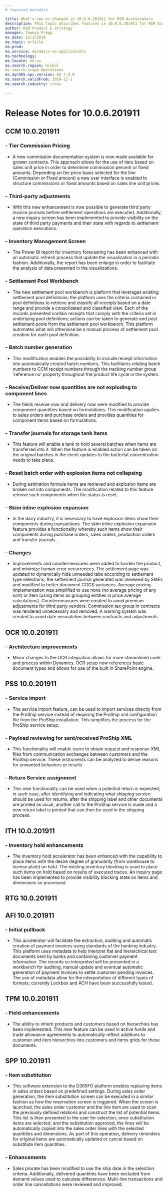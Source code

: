 ```yaml
---
# required metadata

title: What's new or changed in 10.0.6.201911 for RSM Accelerators
description: This topic describes features in 10.0.6.201911 for RSM Accelerators
author: RSM Product & Strategy
manager: Tawnya Propp
ms.date: 12/3/2019
ms.topic: article
ms.prod: 
ms.service: dynamics-ax-applications
ms.technology: 
ms.locale: en-us
ms.search.region: Global
ms.search.scope Operations
ms.dyn365.ops.version: AX 7.0.0
ms.search.validFrom: 2019-12-1
ms.search.industry: cross

---
```


# Release Notes for 10.0.6.201911
## CCM 10.0.201911
### - Tier Commission Pricing
- <div>A new commission documentation system is now made available for grower contracts. This approach allows for the use of tiers based on&nbsp; sales unit price in order to determine commission percent or fixed amounts. Depending on the price basis selected for the line (Commission or Fixed amount) a new user interface is enabled to structure commissions or fixed amounts based on sales line unit prices.<br></div>
### - Third-party adjustments
- <div>With this new enhancement is now possible to generate third party invoice journals before settlement operations are executed. Additionally, a new inquiry screen has been implemented to provide visibility on the state of third party payments and their state with regards to settlement operation executions.<br></div>
### - Inventory Management Screen
- <div>The Power BI report for inventory forecasting has been enhanced with an automatic refresh process that update the visualization in a periodic fashion. Additionally, the report has been enlarge in order to facilitate the analysis of data presented in the visualizations.</div>
### - Settlement Pool Workbench
- <div>The new settlement pool workbench is platform that leverages existing settlement pool definitions; the platform uses the criteria contained in pool definitions to retrieve and classify all receipts based on a date range and provide a consolidated and classified view. Each of the records presented contain receipts that comply with the criteria set in underlying pool definitions; actions can be taken to generate and post settlement pools from the settlement pool workbench. This platform automates what will otherwise be a manual process of settlement pool creation for each pool definition.</div>
### - Batch number generation
- <div>This modification enables the possibility to include receipt information into automatically created batch numbers. This facilitates relating batch numbers to CCM receipt numbers through the tracking number group 'reference no' property throughout the product life cycle in the system.</div>
### - Receive/Deliver now quantities are not exploding to component lines
- <div>The fields receive now and delivery now were modified to provide component quantities based on formulations. This modification applies to sales orders and purchase orders and provides quantities for component items based on formulations.</div>
### - Transfer journals for storage tank items
- <div>This feature will enable a tank to hold several batches when items are transferred into it. When the feature is enabled action can be taken on the original batches in the event updates to the butterfat concentration needs to take place.&nbsp;</div>
### - Reset batch order with explosion items not collapsing
- <div>During estimation formula items are retrieved and explosion items are broken out into components. The modification related to this feature remove such components when the status is reset.</div>
### - Skim inline explosion expansion
- <div>In the dairy industry, it is necessary to have explosion items show their components during transactions. The skim inline explosion expansion feature provides a functionality whereby such items show their components during purchase orders, sales orders, production orders and transfer journals.</div>
### - Changes
- <div>Improvements and countermeasures were added to harden the product, and minimize human error occurrences. The settlement page was updated to dynamically hide unneeded tabs according to settlement type selections; the settlement journal generated was reviewed by SMEs and modified to better document COGS variances. Average pricing implementation was simplified to use none (no average pricing of any sort) or item (using items as grouping entities in price average calculations). Countermeasures were created to avoid premium adjustments for third party vendors. Commission tax group in contracts was rendered unnecessary and removed. A warning system was created to avoid date mismatches between contracts and adjustments.</div>
## OCR 10.0.201911
### - Architecture improvements
- <div>Minor changes to the OCR integration allows for more streamlined code and process within Dynamics. OCR setup now references basic document types and allows for use of the built in SharePoint engine.</div>
## PSS 10.0.201911
### - Service import
- <div>The service import feature, can be used to import services directly from the ProShip service instead of requiring the ProShip xml configuration file from the ProShip installation. This simplifies the process for the ProShip service setup.<br></div>
### - Payload reviewing for sent/received ProShip XML
- <div>This functionality will enable users to obtain request and response XML files from communication exchanges between customers and the ProShip service. These instruments can be analyzed to derive reasons for unwanted behaviors or results.<br></div>
### - Return Service assignment
- <div>This new functionality can be used when a potential return is expected; in such case, after identifying and indicating what shipping service should be used for returns, after the shipping label and other documents are printed as usual, another call to the ProShip service is made and a new return label is printed that can then be used in the shipping process.</div>
## ITH 10.0.201911
### - Inventory hold enhancements
- <div>The inventory hold accelerator has been enhanced with the capability to place items with the desire degree of granularity (from warehouse to license plate) on hold. The existing inventory blocking is used to place such items on hold based on results of executed traces. An inquiry page has been implemented to provide visibility blocking state on items and dimensions so processed.</div>
## RTG 10.0.201911
## AFI 10.0.201911
### - Initial pullback
- <div>This accelerator will facilitate the extraction, auditing and automatic creation of payment invoices using standards of the banking industry. This platform uses metadata to help interpret flat and hierarchical text documents sent by banks and containing customer payment information. The records so interpreted will be presented in a workbench for auditing, manual update and eventual automatic generation of payment invoices to settle customer pending invoices. The use of metadata allow for the interpretation of different types of formats; currently Lockbox and ACH have been successfully tested.</div>
## TPM 10.0.201911
### - Field enhancements
- <div>The ability to inherit products and customers based on hierarchies has been implemented. This new feature can be used in active funds and trade allowance agreements to automatically reflect additions to customer and item hierarchies into customers and items grids for these documents.</div>
## SPP 10.201911
### - Item substitution
- <div>This software extension to the D365FO platform enables replacing items in sales orders based on predefined settings. During sales order generation, the item substitution screen can be executed in a similar fashion as how the reservation screen is triggered. When the screen is launched, the sales order customer and the line item are used to scan the previously defined relations and construct the list of potential items. This list is then presented to the user for selection, once substitution items are selected, and the substitution approved, the lines will be automatically copied into the sales order lines with the selected quantities and dimensions. As part of this operation, delivery reminders for original items are automatically updated or cancel based on substitute item quantities.</div>
### - Enhancements
- <div>Sales prorate has been modified to use the ship date in the selection criteria. Additionally, delivered quantities have been excluded from demand values used to calculate differences. Multi-line transactions and order line cancellations were reviewed and improved.</div>
